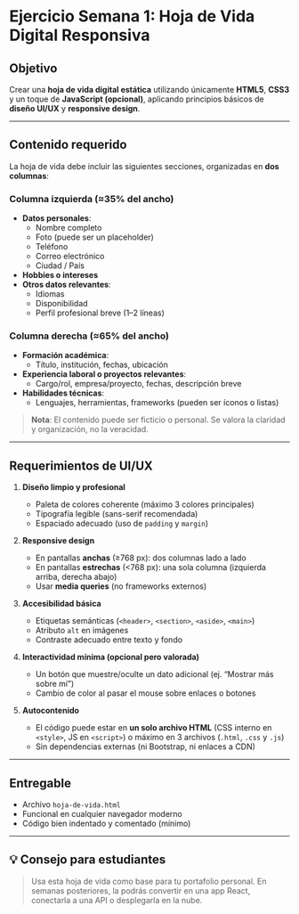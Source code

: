# Ejercicio Semana 1: Hoja de Vida Digital Responsiva

## Objetivo
Crear una **hoja de vida digital estática** utilizando únicamente **HTML5**, **CSS3** y un toque de **JavaScript (opcional)**, aplicando principios básicos de **diseño UI/UX** y **responsive design**.

---

## Contenido requerido

La hoja de vida debe incluir las siguientes secciones, organizadas en **dos columnas**:

### **Columna izquierda** (≈35% del ancho)
- **Datos personales**:  
  - Nombre completo  
  - Foto (puede ser un placeholder)  
  - Teléfono  
  - Correo electrónico  
  - Ciudad / País  
- **Hobbies o intereses**  
- **Otros datos relevantes**:  
  - Idiomas  
  - Disponibilidad  
  - Perfil profesional breve (1–2 líneas)

### **Columna derecha** (≈65% del ancho)
- **Formación académica**:  
  - Título, institución, fechas, ubicación  
- **Experiencia laboral o proyectos relevantes**:  
  - Cargo/rol, empresa/proyecto, fechas, descripción breve  
- **Habilidades técnicas**:  
  - Lenguajes, herramientas, frameworks (pueden ser íconos o listas)

> **Nota**: El contenido puede ser ficticio o personal. Se valora la claridad y organización, no la veracidad.

---

## Requerimientos de UI/UX

1. **Diseño limpio y profesional**  
   - Paleta de colores coherente (máximo 3 colores principales)  
   - Tipografía legible (sans-serif recomendada)  
   - Espaciado adecuado (uso de `padding` y `margin`)

2. **Responsive design**  
   - En pantallas **anchas** (≥768 px): dos columnas lado a lado  
   - En pantallas **estrechas** (<768 px): una sola columna (izquierda arriba, derecha abajo)  
   - Usar **media queries** (no frameworks externos)

3. **Accesibilidad básica**  
   - Etiquetas semánticas (`<header>`, `<section>`, `<aside>`, `<main>`)  
   - Atributo `alt` en imágenes  
   - Contraste adecuado entre texto y fondo

4. **Interactividad mínima (opcional pero valorada)**  
   - Un botón que muestre/oculte un dato adicional (ej. “Mostrar más sobre mí”)  
   - Cambio de color al pasar el mouse sobre enlaces o botones

5. **Autocontenido**  
   - El código puede estar en **un solo archivo HTML** (CSS interno en `<style>`, JS en `<script>`) o máximo en 3 archivos (`.html`, `.css` y `.js`)  
   - Sin dependencias externas (ni Bootstrap, ni enlaces a CDN)

---

## Entregable

- Archivo `hoja-de-vida.html`  
- Funcional en cualquier navegador moderno  
- Código bien indentado y comentado (mínimo)

---

## 💡 Consejo para estudiantes

> Usa esta hoja de vida como base para tu portafolio personal. En semanas posteriores, la podrás convertir en una app React, conectarla a una API o desplegarla en la nube.